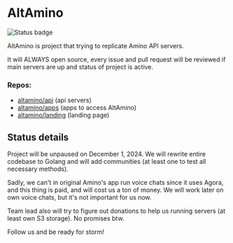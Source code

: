 # AltAmino
![Status badge](https://img.shields.io/badge/status-paused-yellow)

AltAmino is project that trying to replicate Amino API servers.

It will ALWAYS open source, every issue and pull request will be reviewed if main servers are up and status of project is active.

### Repos:
- [altamino/api](https://github.com/altamino/api) (api servers)
- [altamino/apps](https://github.com/altamino/apps) (apps to access AltAmino)
- [altamino/landing](https://github.com/altamino/landing) (landing page)


## Status details

Project will be unpaused on December 1, 2024. We will rewrite entire codebase to Golang and will add communities (at least one to test all necessary methods).

Sadly, we can't in original Amino's app run voice chats since it uses Agora, and this thing is paid, and will cost us a ton of money. We will work later on own voice chats, but it's not important for us now.

Team lead also will try to figure out donations to help us running servers (at least own S3 storage). No promises btw.

Follow us and be ready for storm!
